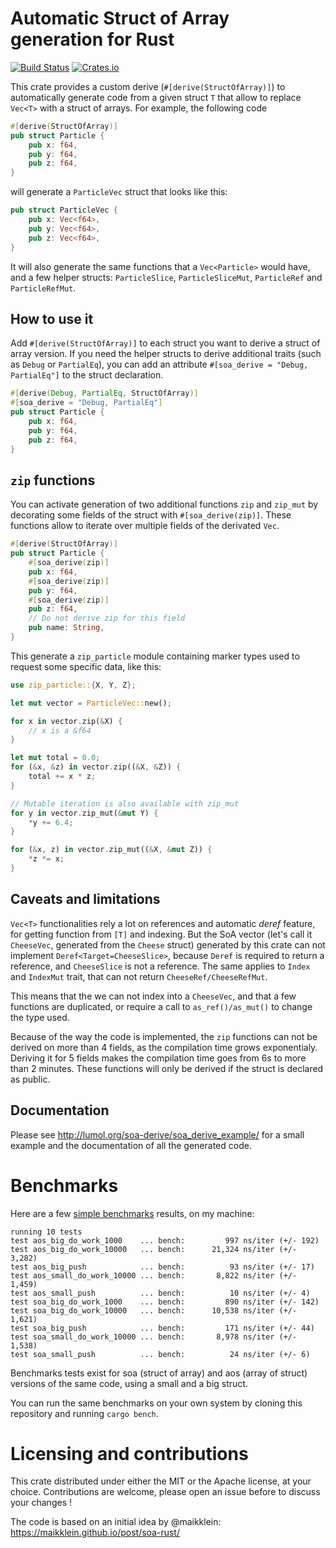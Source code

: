 # Automatic Struct of Array generation for Rust

[![Build Status](https://travis-ci.org/lumol-org/soa-derive.svg?branch=master)](https://travis-ci.org/lumol-org/soa-derive)
[![Crates.io](https://img.shields.io/crates/v/soa_derive.svg)](https://crates.io/crates/soa_derive)

This crate provides a custom derive (`#[derive(StructOfArray)]`) to
automatically generate code from a given struct `T` that allow to replace
`Vec<T>` with a struct of arrays. For example, the following code

```rust
#[derive(StructOfArray)]
pub struct Particle {
    pub x: f64,
    pub y: f64,
    pub z: f64,
}
```

will generate a `ParticleVec` struct that looks like this:

```rust
pub struct ParticleVec {
    pub x: Vec<f64>,
    pub y: Vec<f64>,
    pub z: Vec<f64>,
}
```

It will also generate the same functions that a `Vec<Particle>` would have,
and a few helper structs: `ParticleSlice`, `ParticleSliceMut`,
`ParticleRef` and `ParticleRefMut`.

## How to use it

Add `#[derive(StructOfArray)]` to each struct you want to derive a struct
of array version. If you need the helper structs to derive additional
traits (such as `Debug` or `PartialEq`), you can add an attribute
`#[soa_derive = "Debug, PartialEq"]` to the struct declaration.

```rust
#[derive(Debug, PartialEq, StructOfArray)]
#[soa_derive = "Debug, PartialEq"]
pub struct Particle {
    pub x: f64,
    pub y: f64,
    pub z: f64,
}
```

## `zip` functions

You can activate generation of two additional functions `zip` and
`zip_mut` by decorating some fields of the struct with
`#[soa_derive(zip)]`. These functions allow to iterate over multiple
fields of the derivated `Vec`.

```rust
#[derive(StructOfArray)]
pub struct Particle {
    #[soa_derive(zip)]
    pub x: f64,
    #[soa_derive(zip)]
    pub y: f64,
    #[soa_derive(zip)]
    pub z: f64,
    // Do not derive zip for this field
    pub name: String,
}
```

This generate a `zip_particle` module containing marker types used to
request some specific data, like this:

```rust
use zip_particle::{X, Y, Z};

let mut vector = ParticleVec::new();

for x in vector.zip(&X) {
    // x is a &f64
}

let mut total = 0.0;
for (&x, &z) in vector.zip((&X, &Z)) {
    total += x * z;
}

// Mutable iteration is also available with zip_mut
for y in vector.zip_mut(&mut Y) {
    *y += 6.4;
}

for (&x, z) in vector.zip_mut((&X, &mut Z)) {
    *z *= x;
}
```

## Caveats and limitations

`Vec<T>` functionalities rely a lot on references and automatic *deref*
feature, for getting function from `[T]` and indexing. But the SoA vector
(let's call it `CheeseVec`, generated from the `Cheese` struct) generated
by this crate can not implement `Deref<Target=CheeseSlice>`, because
`Deref` is required to return a reference, and `CheeseSlice` is not a
reference. The same applies to `Index` and `IndexMut` trait, that can not
return `CheeseRef/CheeseRefMut`.

This means that the we can not index into a `CheeseVec`, and that a few
functions are duplicated, or require a call to `as_ref()/as_mut()` to
change the type used.

Because of the way the code is implemented, the `zip` functions can not be
derived on more than 4 fields, as the compilation time grows exponentialy.
Deriving it for 5 fields makes the compilation time goes from 6s to more
than 2 minutes. These functions will only be derived if the struct is
declared as public.

## Documentation

Please see http://lumol.org/soa-derive/soa_derive_example/ for a small
example and the documentation of all the generated code.

# Benchmarks

Here are a few [simple benchmarks](benches/soa.rs) results, on my machine:

```
running 10 tests
test aos_big_do_work_1000    ... bench:         997 ns/iter (+/- 192)
test aos_big_do_work_10000   ... bench:      21,324 ns/iter (+/- 3,282)
test aos_big_push            ... bench:          93 ns/iter (+/- 17)
test aos_small_do_work_10000 ... bench:       8,822 ns/iter (+/- 1,459)
test aos_small_push          ... bench:          10 ns/iter (+/- 4)
test soa_big_do_work_1000    ... bench:         890 ns/iter (+/- 142)
test soa_big_do_work_10000   ... bench:      10,538 ns/iter (+/- 1,621)
test soa_big_push            ... bench:         171 ns/iter (+/- 44)
test soa_small_do_work_10000 ... bench:       8,978 ns/iter (+/- 1,538)
test soa_small_push          ... bench:          24 ns/iter (+/- 6)
```

Benchmarks tests exist for soa (struct of array) and aos (array of struct)
versions of the same code, using a small and a big struct.

You can run the same benchmarks on your own system by cloning this repository
and running `cargo bench`.

# Licensing and contributions

This crate distributed under either the MIT or the Apache license, at your
choice. Contributions are welcome, please open an issue before to discuss your
changes !

The code is based on an initial idea by @maikklein:  https://maikklein.github.io/post/soa-rust/
